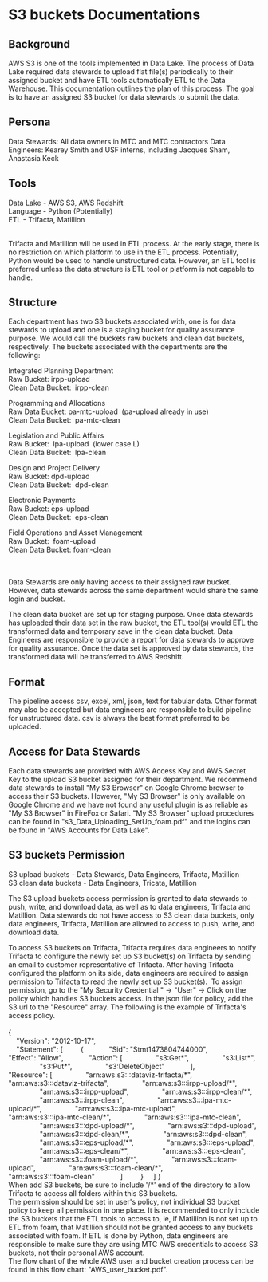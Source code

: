 # S3 buckets Documentations

## Background
AWS S3 is one of the tools implemented in Data Lake. The process of Data Lake required data stewards to upload flat file(s) periodically to their assigned bucket and have ETL tools automatically ETL to the Data Warehouse. This documentation outlines the plan of this process. The goal is to have an assigned S3 bucket for data stewards to submit the data.

## Persona
Data Stewards: All data owners in MTC and MTC contractors
Data Engineers: Kearey Smith and USF interns, including Jacques Sham, Anastasia Keck

## Tools
Data Lake - AWS S3, AWS Redshift<br>
Language - Python (Potentially)<br>
ETL - Trifacta, Matillion
<br><br>

Trifacta and Matillion will be used in ETL process. At the early stage, there is no restriction on which platform to use in the ETL process. Potentially, Python would be used to handle unstructured data. However, an ETL tool is preferred unless the data structure is ETL tool or platform is not capable to handle. 

## Structure
Each department has two S3 buckets associated with, one is for data stewards to upload and one is a staging bucket for quality assurance purpose. We would call the buckets raw buckets and clean dat buckets, respectively. The buckets associated with the departments are the following:
<br>

Integrated Planning Department<br>
Raw Bucket: irpp-upload<br>
Clean Data Bucket:  irpp-clean<br>


Programming and Allocations<br>
Raw Data Bucket: pa-mtc-upload  (pa-upload already in use)<br>
Clean Data Bucket:  pa-mtc-clean<br>


Legislation and Public Affairs<br>
Raw Bucket:  lpa-upload  (lower case L)<br>
Clean Data Bucket:  lpa-clean<br>


Design and Project Delivery<br>
Raw Bucket: dpd-upload<br>
Clean Data Bucket:  dpd-clean<br>


Electronic Payments<br>
Raw Bucket: eps-upload<br>
Clean Data Bucket:  eps-clean<br>


Field Operations and Asset Management<br>
Raw Bucket:  foam-upload<br>
Clean Data Bucket: foam-clean<br> 

<br>
Data Stewards are only having access to their assigned raw bucket. However, data stewards across the same department would share the same login and bucket.
<br>

The clean data bucket are set up for staging purpose. Once data stewards has uploaded their data set in the raw bucket, the ETL tool(s) would ETL the transformed data and temporary save in the clean data bucket. Data Engineers are responsible to provide a report for data stewards to approve for quality assurance. Once the data set is approved by data stewards, the transformed data will be transferred to AWS Redshift. 


## Format
The pipeline access csv, excel, xml, json, text for tabular data. Other format may also be accepted but data engineers are responsible to build pipeline for unstructured data. csv is always the best format preferred to be uploaded.


## Access for Data Stewards
Each data stewards are provided with AWS Access Key and AWS Secret Key to the upload S3 bucket assigned for their department. We recommend data stewards to install "My S3 Browser" on Google Chrome browser to access their S3 buckets. However, "My S3 Browser" is only available on Google Chrome and we have not found any useful plugin is as reliable as "My S3 Browser" in FireFox or Safari. "My S3 Browser" upload procedures can be found in "s3_Data_Uploading_SetUp_foam.pdf" and the logins can be found in "AWS Accounts for Data Lake". 


## S3 buckets Permission
S3 upload buckets - Data Stewards, Data Engineers, Trifacta, Matillion<br>
S3 clean data buckets - Data Engineers, Tricata, Matillion
<br>

The S3 upload buckets access permission is granted to data stewards to push, write, and download data, as well as to data engineers, Trifacta and Matillion. Data stewards do not have access to S3 clean data buckets, only data engineers, Trifacta, Matillion are allowed to access to push, write, and download data.
<br>

To access S3 buckets on Trifacta, Trifacta requires data engineers to notify Trifacta to configure the newly set up S3 bucket(s) on Trifacta by sending an email to customer representative of Trifacta. After having Trifacta configured the platform on its side, data engineers are required to assign permission to Trifacta to read the newly set up S3 bucket(s).  To assign permission, go to the "My Security Credential " -> "User" -> Click on the policy which handles S3 buckets access. In the json file for policy, add the S3 url to the "Resource" array. The following is the example of Trifacta's access policy.
<br><br>
{<br>
    "Version": "2012-10-17",<br>
    "Statement": [
        {
            "Sid": "Stmt1473804744000",
            "Effect": "Allow",
            "Action": [
                "s3:Get\*",
                "s3:List\*",
                "s3:Put\*",
                "s3:DeleteObject"
            ],
            "Resource": [
                "arn:aws:s3:::dataviz-trifacta/\*",
                "arn:aws:s3:::dataviz-trifacta",
                "arn:aws:s3:::irpp-upload/\*",
                "arn:aws:s3:::irpp-upload",
                "arn:aws:s3:::irpp-clean/\*",
                "arn:aws:s3:::irpp-clean",
                "arn:aws:s3:::ipa-mtc-upload/\*",
                "arn:aws:s3:::ipa-mtc-upload",
                "arn:aws:s3:::ipa-mtc-clean/\*",
                "arn:aws:s3:::ipa-mtc-clean",
                "arn:aws:s3:::dpd-upload/\*",
                "arn:aws:s3:::dpd-upload",
                "arn:aws:s3:::dpd-clean/\*",
                "arn:aws:s3:::dpd-clean",
                "arn:aws:s3:::eps-upload/\*",
                "arn:aws:s3:::eps-upload",
                "arn:aws:s3:::eps-clean/\*",
                "arn:aws:s3:::eps-clean",
                "arn:aws:s3:::foam-upload/\*",
                "arn:aws:s3:::foam-upload",
                "arn:aws:s3:::foam-clean/\*",
                "arn:aws:s3:::foam-clean"
            ]
        }
    ]
}
<br>
When add S3 buckets, be sure to include '/\*' end of the directory to allow Trifacta to access all folders within this S3 buckets.
<br>
The permission should be set in user's policy, not individual S3 bucket policy to keep all permission in one place. It is recommended to only include the S3 buckets that the ETL tools to access to, ie, if Matillion is not set up to ETL from foam, that Matillion should not be granted access to any buckets associated with foam. If ETL is done by Python, data engineers are responsible to make sure they are using MTC AWS credentials to access S3 buckets, not their personal AWS account.
<br>
The flow chart of the whole AWS user and bucket creation process can be found in this flow chart: "AWS_user_bucket.pdf".